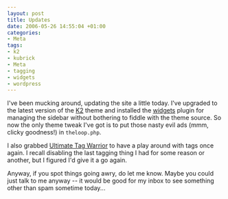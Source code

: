 ```yaml
---
layout: post
title: Updates
date: 2006-05-26 14:55:04 +01:00
categories:
- Meta
tags:
- k2
- kubrick
- Meta
- tagging
- widgets
- wordpress
---
```

I've been mucking around, updating the site a little today.  I've upgraded to the latest version of the [K2](http://getk2.com/) theme and installed the [widgets](http://automattic.com/code/widgets/) plugin for managing the sidebar without bothering to fiddle with the theme source.  So now the only theme tweak I've got is to put those nasty evil ads (mmm, clicky goodness!) in `theloop.php`.

I also grabbed [Ultimate Tag Warrior](http://www.neato.co.nz/ultimate-tag-warrior/) to have a play around with tags once again.  I recall disabling the last tagging thing I had for some reason or another, but I figured I'd give it a go again.

Anyway, if you spot things going awry, do let me know.  Maybe you could just talk to me anyway -- it would be good for my inbox to see  something other than spam sometime today...
